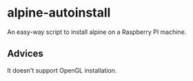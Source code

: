 # alpine-autoinstall

An easy-way script to install alpine on a Raspberry PI machine.

## Advices

It doesn't support OpenGL installation.
